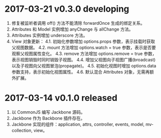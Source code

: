# 2017-03-21 v0.3.0 developing

1. 修复被监听者调用 off() 方法不能清除 forwardOnce 生成的绑定关系。 
2. Attributes 和 Model 实例增加 anyChange 与 allChange 方法。
3. Attributes 实例增加 underscore 方法。
4. View 对象更新：
  4.1. 初始化参数增加 options.props 参数，表示挂载时获取父视图数据。
  4.2. mount 方法增加 options.watch = true 参数，表示是否要观察父视图属性变化。
  4.3. remove 方法增加 options.remove = true 参数，表示视图销毁时同时销毁子视图。
  4.4. 增加父视图向子视图广播(broadcast)以及子视图向父视图冒泡(propagate)。
  4.5. 初始化视图时增加 options.data 参数支持，表示初始化视图属性。
  4.6. 默认混合 Attributes 对象，无需再额外扩展。

# 2017-03-14 v0.1.0 released

1. 以 CommonJS 编写 Jackbone 源码。
2. Jackbone 作为 Backbone 插件存在。
3. Jackbone 实现的组件：application, attrs, controller, events, model, mv-collection, view。

